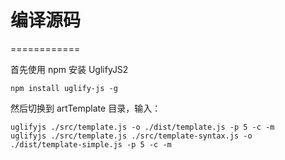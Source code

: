 #	编译源码
============

首先使用 npm 安装 UglifyJS2

	npm install uglify-js -g

然后切换到 artTemplate 目录，输入：
	
	uglifyjs ./src/template.js -o ./dist/template.js -p 5 -c -m
	uglifyjs ./src/template.js ./src/template-syntax.js -o ./dist/template-simple.js -p 5 -c -m